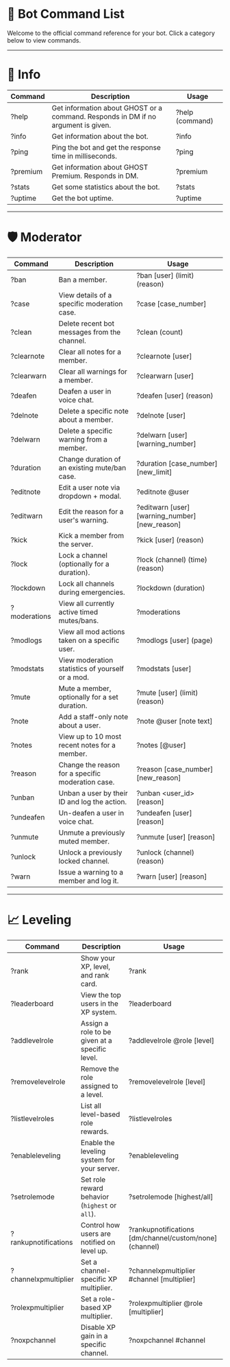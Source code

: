 # 🤖 Bot Command List

Welcome to the official command reference for your bot. Click a category below to view commands.

---

# 📘 Info

| **Command** | **Description** | **Usage** |
|------------|-----------------|-----------|
| ?help    | Get information about GHOST or a command. Responds in DM if no argument is given. | ?help (command) |
| ?info    | Get information about the bot. | ?info |
| ?ping    | Ping the bot and get the response time in milliseconds. | ?ping |
| ?premium | Get information about GHOST Premium. Responds in DM. | ?premium |
| ?stats   | Get some statistics about the bot. | ?stats |
| ?uptime  | Get the bot uptime. | ?uptime |

</details>

---

# 🛡️ Moderator

| **Command** | **Description** | **Usage** |
|------------|-----------------|-----------|
| ?ban | Ban a member. | ?ban [user] (limit) (reason) |
| ?case | View details of a specific moderation case. | ?case [case_number] |
| ?clean | Delete recent bot messages from the channel. | ?clean (count) |
| ?clearnote | Clear all notes for a member. | ?clearnote [user] |
| ?clearwarn | Clear all warnings for a member. | ?clearwarn [user] |
| ?deafen | Deafen a user in voice chat. | ?deafen [user] (reason) |
| ?delnote | Delete a specific note about a member. | ?delnote [user] |
| ?delwarn | Delete a specific warning from a member. | ?delwarn [user] [warning_number] |
| ?duration | Change duration of an existing mute/ban case. | ?duration [case_number] [new_limit] |
| ?editnote | Edit a user note via dropdown + modal. | ?editnote @user |
| ?editwarn | Edit the reason for a user's warning. | ?editwarn [user] [warning_number] [new_reason] |
| ?kick | Kick a member from the server. | ?kick [user] (reason) |
| ?lock | Lock a channel (optionally for a duration). | ?lock (channel) (time) (reason) |
| ?lockdown | Lock all channels during emergencies. | ?lockdown (duration) |
| ?moderations | View all currently active timed mutes/bans. | ?moderations |
| ?modlogs | View all mod actions taken on a specific user. | ?modlogs [user] (page) |
| ?modstats | View moderation statistics of yourself or a mod. | ?modstats [user] |
| ?mute | Mute a member, optionally for a set duration. | ?mute [user] (limit) (reason) |
| ?note | Add a staff-only note about a user. | ?note @user [note text] |
| ?notes | View up to 10 most recent notes for a member. | ?notes [@user] |
| ?reason | Change the reason for a specific moderation case. | ?reason [case_number] [new_reason] |
| ?unban | Unban a user by their ID and log the action. | ?unban <user_id> [reason] |
| ?undeafen | Un-deafen a user in voice chat. | ?undeafen [user] [reason] |
| ?unmute | Unmute a previously muted member. | ?unmute [user] [reason] |
| ?unlock | Unlock a previously locked channel. | ?unlock (channel) (reason) |
| ?warn | Issue a warning to a member and log it. | ?warn [user] [reason] |

---


# 📈 Leveling

| **Command** | **Description** | **Usage** |
|------------|-----------------|-----------|
| ?rank | Show your XP, level, and rank card. | ?rank |
| ?leaderboard | View the top users in the XP system. | ?leaderboard |
| ?addlevelrole | Assign a role to be given at a specific level. | ?addlevelrole @role [level] |
| ?removelevelrole | Remove the role assigned to a level. | ?removelevelrole [level] |
| ?listlevelroles | List all level-based role rewards. | ?listlevelroles |
| ?enableleveling | Enable the leveling system for your server. | ?enableleveling |
| ?setrolemode | Set role reward behavior (`highest` or `all`). | ?setrolemode [highest/all] |
| ?rankupnotifications | Control how users are notified on level up. | ?rankupnotifications [dm/channel/custom/none] (channel) |
| ?channelxpmultiplier | Set a channel-specific XP multiplier. | ?channelxpmultiplier #channel [multiplier] |
| ?rolexpmultiplier | Set a role-based XP multiplier. | ?rolexpmultiplier @role [multiplier] |
| ?noxpchannel | Disable XP gain in a specific channel. | ?noxpchannel #channel |
